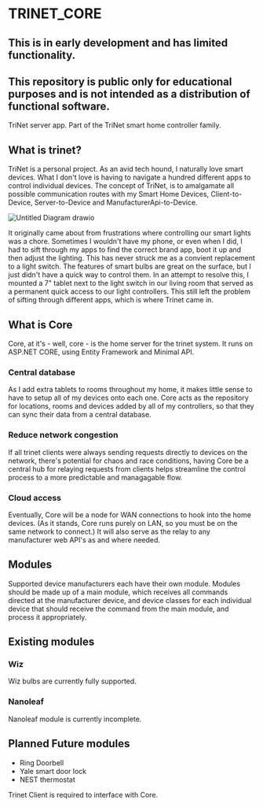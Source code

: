 # TRINET_CORE

## This is in early development and has limited functionality. 
## This repository is public only for educational purposes and is not intended as a distribution of functional software. 


TriNet server app. Part of the TriNet smart home controller family.

## What is trinet?
TriNet is a personal project. As an avid tech hound, I naturally love smart devices.  What I don't love is having to navigate a hundred different apps to control individual devices.
The concept of TriNet, is to amalgamate all possible communication routes with my Smart Home Devices,  Client-to-Device, Server-to-Device and ManufacturerApi-to-Device. 

![Untitled Diagram drawio](https://github.com/user-attachments/assets/c8c0d964-c927-4bd2-92cb-1a69eda27a59)

It originally came about from frustrations where controlling our smart lights was a chore. Sometimes I wouldn't have my phone, or even when I did, I had to sift through my apps to find the correct brand app, boot it up and then adjust the lighting. This has never struck me as a convient replacement to a light switch.  The features of smart bulbs are great on the surface, but I just didn't have a quick way to control them.  In an attempt to resolve this, I mounted a 7" tablet next to the light switch in our living room that served as a permanent quick access to our light controllers.  This still left the problem of sifting through different apps, which is where Trinet came in.


## What is Core
Core, at it's - well, core - is the home server for the trinet system.  It runs on ASP.NET CORE, using Entity Framework and Minimal API.

### Central database
As I add extra tablets to rooms throughout my home, it makes little sense to have to setup all of my devices onto each one. Core acts as the repository for locations, rooms and devices added by all of my controllers, so that they can sync their data from a central database. 

### Reduce network congestion 
If all trinet clients were always sending requests directly to devices on the network, there's potential for chaos and race conditions, having Core be a central hub for relaying requests from clients helps streamline the control process to a more predictable and managagable flow.

### Cloud access
Eventually, Core will be a node for WAN connections to hook into the home devices. (As it stands, Core runs purely on LAN, so you must be on the same network to connect.) It will also serve as the relay to any manufacturer web API's as and where needed.


## Modules
Supported device manufacturers each have their own module.  Modules should be made up of a main module, which receives all commands directed at the manufacturer device, and device classes for each individual device that should receive the command from the main module, and process it appropriately.

## Existing modules

### Wiz
Wiz bulbs are currently fully supported.

### Nanoleaf
Nanoleaf module is currently incomplete.


## Planned Future modules

- Ring Doorbell
- Yale smart door lock
- NEST thermostat


Trinet Client is required to interface with Core. 
